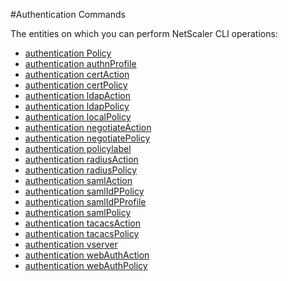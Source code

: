 #Authentication Commands

The entities on which you can perform NetScaler CLI operations:
<ul><li><a href="../../authentication/authentication-policy/authentication-policy">authentication Policy</a></li><li><a href="../../authentication/authentication-authnprofile/authentication-authnprofile">authentication authnProfile</a></li><li><a href="../../authentication/authentication-certaction/authentication-certaction">authentication certAction</a></li><li><a href="../../authentication/authentication-certpolicy/authentication-certpolicy">authentication certPolicy</a></li><li><a href="../../authentication/authentication-ldapaction/authentication-ldapaction">authentication ldapAction</a></li><li><a href="../../authentication/authentication-ldappolicy/authentication-ldappolicy">authentication ldapPolicy</a></li><li><a href="../../authentication/authentication-localpolicy/authentication-localpolicy">authentication localPolicy</a></li><li><a href="../../authentication/authentication-negotiateaction/authentication-negotiateaction">authentication negotiateAction</a></li><li><a href="../../authentication/authentication-negotiatepolicy/authentication-negotiatepolicy">authentication negotiatePolicy</a></li><li><a href="../../authentication/authentication-policylabel/authentication-policylabel">authentication policylabel</a></li><li><a href="../../authentication/authentication-radiusaction/authentication-radiusaction">authentication radiusAction</a></li><li><a href="../../authentication/authentication-radiuspolicy/authentication-radiuspolicy">authentication radiusPolicy</a></li><li><a href="../../authentication/authentication-samlaction/authentication-samlaction">authentication samlAction</a></li><li><a href="../../authentication/authentication-samlidppolicy/authentication-samlidppolicy">authentication samlIdPPolicy</a></li><li><a href="../../authentication/authentication-samlidpprofile/authentication-samlidpprofile">authentication samlIdPProfile</a></li><li><a href="../../authentication/authentication-samlpolicy/authentication-samlpolicy">authentication samlPolicy</a></li><li><a href="../../authentication/authentication-tacacsaction/authentication-tacacsaction">authentication tacacsAction</a></li><li><a href="../../authentication/authentication-tacacspolicy/authentication-tacacspolicy">authentication tacacsPolicy</a></li><li><a href="../../authentication/authentication-vserver/authentication-vserver">authentication vserver</a></li><li><a href="../../authentication/authentication-webauthaction/authentication-webauthaction">authentication webAuthAction</a></li><li><a href="../../authentication/authentication-webauthpolicy/authentication-webauthpolicy">authentication webAuthPolicy</a></li></ul>



